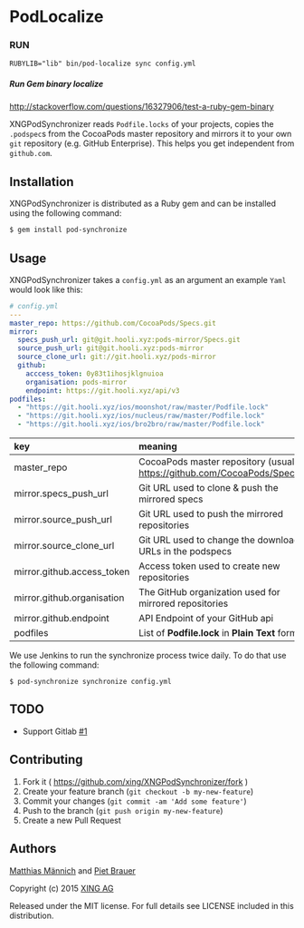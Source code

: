 # PodLocalize

### RUN

```
RUBYLIB="lib" bin/pod-localize sync config.yml
```
##### Run Gem binary localize

<http://stackoverflow.com/questions/16327906/test-a-ruby-gem-binary>

XNGPodSynchronizer reads `Podfile.locks` of your projects, copies the `.podspec`s from the CocoaPods master repository and mirrors it to your own `git` repository (e.g. GitHub Enterprise). This helps you get independent from `github.com`.


## Installation

XNGPodSynchronizer is distributed as a Ruby gem and can be installed using the following command:

```bash
$ gem install pod-synchronize
```

## Usage

XNGPodSynchronizer takes a `config.yml` as an argument an example `Yaml` would look like this:

```yaml
# config.yml
---
master_repo: https://github.com/CocoaPods/Specs.git
mirror:
  specs_push_url: git@git.hooli.xyz:pods-mirror/Specs.git
  source_push_url: git@git.hooli.xyz:pods-mirror
  source_clone_url: git://git.hooli.xyz/pods-mirror
  github:
    acccess_token: 0y83t1ihosjklgnuioa
    organisation: pods-mirror
    endpoint: https://git.hooli.xyz/api/v3
podfiles:
  - "https://git.hooli.xyz/ios/moonshot/raw/master/Podfile.lock"
  - "https://git.hooli.xyz/ios/nucleus/raw/master/Podfile.lock"
  - "https://git.hooli.xyz/ios/bro2bro/raw/master/Podfile.lock"
```

|key|meaning|
|:----|:----|
|master_repo|CocoaPods master repository (usually: https://github.com/CocoaPods/Specs.git)|
|mirror.specs_push_url|Git URL used to clone & push the mirrored specs|
|mirror.source_push_url|Git URL used to push the mirrored repositories|
|mirror.source_clone_url|Git URL used to change the download URLs in the podspecs|
|mirror.github.access_token|Access token used to create new repositories|
|mirror.github.organisation|The GitHub organization used for mirrored repositories|
|mirror.github.endpoint|API Endpoint of your GitHub api|
|podfiles|List of __Podfile.lock__ in __Plain Text__ format|

We use Jenkins to run the synchronize process twice daily. To do that use the following command:

```
$ pod-synchronize synchronize config.yml
```

## TODO

* Support Gitlab [#1](https://github.com/xing/XNGPodSynchronizer/issue/1)

## Contributing

1. Fork it ( https://github.com/xing/XNGPodSynchronizer/fork )
2. Create your feature branch (`git checkout -b my-new-feature`)
3. Commit your changes (`git commit -am 'Add some feature'`)
4. Push to the branch (`git push origin my-new-feature`)
5. Create a new Pull Request

## Authors

[Matthias Männich](https://github.com/matthias-maennich) and [Piet Brauer](https://github.com/pietbrauer)

Copyright (c) 2015 [XING AG](https://xing.com/)

Released under the MIT license. For full details see LICENSE included in this distribution.
